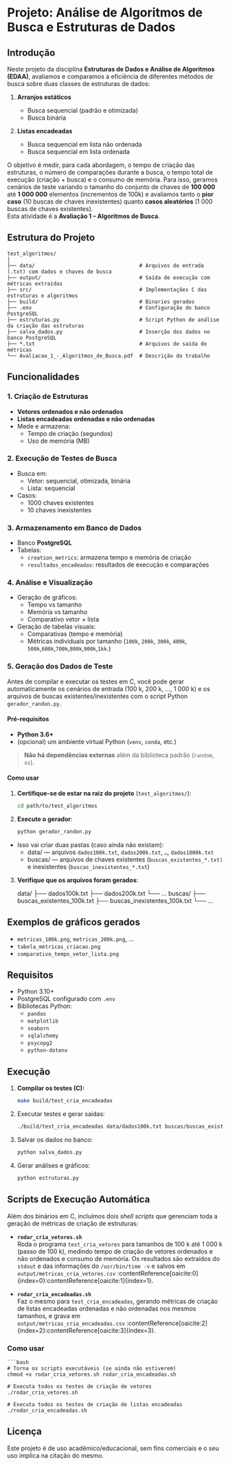 # Projeto: Análise de Algoritmos de Busca e Estruturas de Dados

## Introdução

Neste projeto da disciplina **Estruturas de Dados e Análise de Algoritmos (EDAA)**, avaliamos e comparamos a eficiência de diferentes métodos de busca sobre duas classes de estruturas de dados:

1. **Arranjos estáticos**  
   - Busca sequencial (padrão e otimizada)  
   - Busca binária  

2. **Listas encadeadas**  
   - Busca sequencial em lista não ordenada  
   - Busca sequencial em lista ordenada  

O objetivo é medir, para cada abordagem, o tempo de criação das estruturas, o número de comparações durante a busca, o tempo total de execução (criação + busca) e o consumo de memória. Para isso, geramos cenários de teste variando o tamanho do conjunto de chaves de **100 000** até **1 000 000** elementos (incrementos de 100k) e avaliamos tanto o **pior caso** (10 buscas de chaves inexistentes) quanto **casos aleatórios** (1 000 buscas de chaves existentes).  
Esta atividade é a **Avaliação 1 – Algoritmos de Busca**.

## Estrutura do Projeto
    test_algoritmos/
    │
    ├── data/                                  # Arquivos de entrada (.txt) com dados e chaves de busca  
    ├── output/                                # Saída de execução com métricas extraídas  
    ├── src/                                   # Implementações C das estruturas e algoritmos  
    ├── build/                                 # Binaries gerados  
    ├── .env                                   # Configuração do banco PostgreSQL  
    ├── estruturas.py                          # Script Python de análise da criação das estruturas  
    ├── salva_dados.py                         # Inserção dos dados no banco PostgreSQL  
    ├── *.txt                                  # Arquivos de saída de métricas
    └── Avaliacao_1_-_Algoritmos_de_Busca.pdf  # Descrição do trabalho    


## Funcionalidades

### 1. Criação de Estruturas
- **Vetores ordenados e não ordenados**
- **Listas encadeadas ordenadas e não ordenadas**
- Mede e armazena:
  - Tempo de criação (segundos)
  - Uso de memória (MB)

### 2. Execução de Testes de Busca
- Busca em:
  - Vetor: sequencial, otimizada, binária
  - Lista: sequencial
- Casos:
  - 1000 chaves existentes
  - 10 chaves inexistentes

### 3. Armazenamento em Banco de Dados
- Banco **PostgreSQL**
- Tabelas:
  - `creation_metrics`: armazena tempo e memória de criação
  - `resultados_encadeadas`: resultados de execução e comparações

### 4. Análise e Visualização
- Geração de gráficos:
  - Tempo vs tamanho
  - Memória vs tamanho
  - Comparativo vetor × lista
- Geração de tabelas visuais:
  - Comparativas (tempo e memória)
  - Métricas individuais por tamanho (`100k`, `200k`, `300k`, `400k`, `500k`,`600k`,`700k`,`800k`,`900k`,`1kk`.)

### 5. Geração dos Dados de Teste

Antes de compilar e executar os testes em C, você pode gerar automaticamente os cenários de entrada (100 k, 200 k, …, 1 000 k) e os arquivos de buscas existentes/inexistentes com o script Python `gerador_randon.py`.

#### Pré-requisitos

- **Python 3.6+**  
- (opcional) um ambiente virtual Python (`venv`, `conda`, etc.)

> **Não há dependências externas** além da biblioteca padrão (`random`, `os`).

#### Como usar

1. **Certifique-se de estar na raiz do projeto** (`test_algoritmos/`):

   ```bash
   cd path/to/test_algoritmos  

2. **Execute o gerador**:

   ```bash
   python gerador_randon.py     

- Isso vai criar duas pastas (caso ainda não existam):
  - data/ — arquivos `dados100k.txt`, `dados200k.txt`, `…`, `dados1000k.txt`
  - buscas/ — arquivos de chaves existentes (`buscas_existentes_*.txt)` e inexistentes (`buscas_inexistentes_*.txt`)

3. **Verifique que os arquivos foram gerados**:
    
    data/
    ├── dados100k.txt
    ├── dados200k.txt
    └── … 
    buscas/
    ├── buscas_existentes_100k.txt
    ├── buscas_inexistentes_100k.txt
    └── …

## Exemplos de gráficos gerados
- `metricas_100k.png`, `metricas_200k.png`, ...
- `tabela_metricas_criacao.png`
- `comparativo_tempo_vetor_lista.png`

## Requisitos
- Python 3.10+
- PostgreSQL configurado com `.env`
- Bibliotecas Python:
  - `pandas`
  - `matplotlib`
  - `seaborn`
  - `sqlalchemy`
  - `psycopg2`
  - `python-dotenv`

## Execução
1. **Compilar os testes (C):**
   ```bash
   make build/test_cria_encadeadas

2. Executar testes e gerar saídas:
    ```bash
    ./build/test_cria_encadeadas data/dados100k.txt buscas/buscas_existentes_100k.txt buscas/buscas_inexistentes_100k.txt

3. Salvar os dados no banco:
    ```bash
    python salva_dados.py

4. Gerar análises e gráficos:
    ```bash
    python estruturas.py

## Scripts de Execução Automática
Além dos binários em C, incluímos dois _shell scripts_ que gerenciam toda a geração de métricas de criação de estruturas:

- **`rodar_cria_vetores.sh`**  
Roda o programa `test_cria_vetores` para tamanhos de 100 k até 1 000 k (passo de 100 k), medindo tempo de criação de vetores ordenados e não ordenados e consumo de memória. Os resultados são extraídos do `stdout` e das informações do `/usr/bin/time -v` e salvos em  
`output/metricas_cria_vetores.csv` :contentReference[oaicite:0]{index=0}:contentReference[oaicite:1]{index=1}.

- **`rodar_cria_encadeadas.sh`**  
Faz o mesmo para `test_cria_encadeadas`, gerando métricas de criação de listas encadeadas ordenadas e não ordenadas nos mesmos tamanhos, e grava em  
`output/metricas_cria_encadeadas.csv` :contentReference[oaicite:2]{index=2}:contentReference[oaicite:3]{index=3}.

### Como usar
    
    ```bash
    # Torna os scripts executáveis (se ainda não estiverem)
    chmod +x rodar_cria_vetores.sh rodar_cria_encadeadas.sh

    # Executa todos os testes de criação de vetores
    ./rodar_cria_vetores.sh

    # Executa todos os testes de criação de listas encadeadas
    ./rodar_cria_encadeadas.sh

## Licença
Este projeto é de uso acadêmico/educacional, sem fins comerciais e o seu uso implica na citação do mesmo.